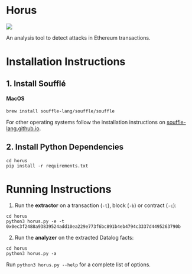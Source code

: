 Horus
======

![](https://img.icons8.com/color/200/bastet.png)

An analysis tool to detect attacks in Ethereum transactions.

# Installation Instructions

## 1. Install Soufflé

#### MacOS

``` shell
brew install souffle-lang/souffle/souffle
```

For other operating systems follow the installation instructions on [souffle-lang.github.io](https://souffle-lang.github.io/install).

## 2. Install Python Dependencies

``` shell
cd horus
pip install -r requirements.txt
```

# Running Instructions

1. Run the <b>extractor</b> on a transaction (```-t```), block (```-b```) or contract (```-c```):

``` shell
cd horus
python3 horus.py -e -t 0x0ec3f2488a93839524add10ea229e773f6bc891b4eb4794c3337d4495263790b
```

2. Run the <b>analyzer</b> on the extracted Datalog facts:

``` shell
cd horus
python3 horus.py -a
```

Run ```python3 horus.py --help``` for a complete list of options.
